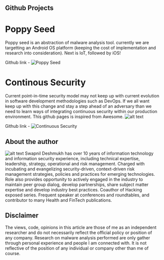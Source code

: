 
Github Projects
-----------
# Poppy Seed 
Poppy seed is an abstraction of malware analysis tool. currently we are targetting an Android OS platform (keeping the cost of implementation and research into consideration). Next is IoT, followed by iOS!

Github link - ![Poppy Seed](https://sdswapz.github.io/poppy_seed)

# Continous Security 
Current point-in-time security model may not keep up with current evolution in software development methodologies such as DevOps. If we all want keep up with this change and stay a step ahead of an adversary than we need to learn ways of integrating continuous security within our production environment. This github pages is inspired from Awesome. 
![alt text](https://github.com/sindresorhus/awesome)

Github link - ![Continuous Security](https://sdswapz.github.io/continuous_security)

About the author
-----------
![alt text](http://swapnil.me/assets/img/swapnil.jpg)
Swapnil Deshmukh has over 10 years of information technology and information security experience, including technical expertise, leadership, strategy, operational and risk management. Charged with incubating and evangelizing security-driven, context-driven risk management strategies, policies and practices for emerging technologies. Role also provides opportunity to actively engaged in the industry to maintain peer group dialog, develop partnerships, share subject matter expertise and develop industry best practices. Coauthor of Hacking exposed series. Frequent speaker at conferences and roundtables, and contributor to many Health and FinTech publications.

Disclaimer
-----------
The views, code, opinions in this article are those of me as an independent researcher and do not necessarily reflect the official policy or position of any company. Research on malware analysis performed are only gather through personal experience and people I am connected with. It is not reflective of the position of any individual or company other than me of course.
